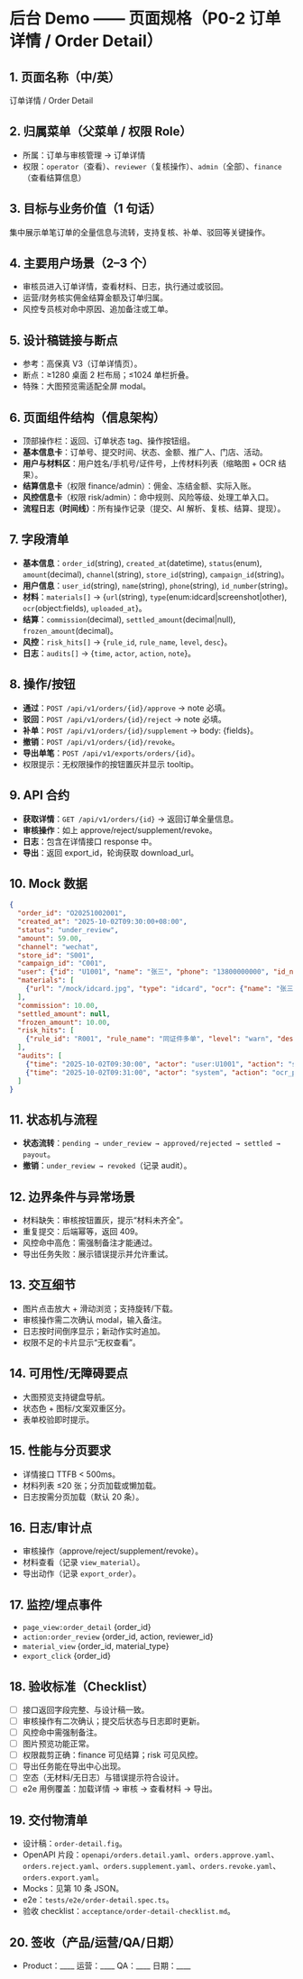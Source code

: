 # 后台 Demo —— 页面规格（P0-2 订单详情 / Order Detail）

## 1. 页面名称（中/英）

订单详情 / Order Detail

## 2. 归属菜单（父菜单 / 权限 Role）

* 所属：订单与审核管理 → 订单详情
* 权限：`operator`（查看）、`reviewer`（复核操作）、`admin`（全部）、`finance`（查看结算信息）

## 3. 目标与业务价值（1 句话）

集中展示单笔订单的全量信息与流转，支持复核、补单、驳回等关键操作。

## 4. 主要用户场景（2–3 个）

* 审核员进入订单详情，查看材料、日志，执行通过或驳回。
* 运营/财务核实佣金结算金额及订单归属。
* 风控专员核对命中原因、追加备注或工单。

## 5. 设计稿链接与断点

* 参考：高保真 V3（订单详情页）。
* 断点：≥1280 桌面 2 栏布局；≤1024 单栏折叠。
* 特殊：大图预览需适配全屏 modal。

## 6. 页面组件结构（信息架构）

* 顶部操作栏：返回、订单状态 tag、操作按钮组。
* **基本信息卡**：订单号、提交时间、状态、金额、推广人、门店、活动。
* **用户与材料区**：用户姓名/手机号/证件号，上传材料列表（缩略图 + OCR 结果）。
* **结算信息卡**（权限 finance/admin）：佣金、冻结金额、实际入账。
* **风控信息卡**（权限 risk/admin）：命中规则、风险等级、处理工单入口。
* **流程日志（时间线）**：所有操作记录（提交、AI 解析、复核、结算、提现）。

## 7. 字段清单

* **基本信息**：`order_id`(string), `created_at`(datetime), `status`(enum), `amount`(decimal), `channel`(string), `store_id`(string), `campaign_id`(string)。
* **用户信息**：`user_id`(string), `name`(string), `phone`(string), `id_number`(string)。
* **材料**：`materials[]` → {`url`(string), `type`(enum:idcard|screenshot|other), `ocr`(object:fields), `uploaded_at`}。
* **结算**：`commission`(decimal), `settled_amount`(decimal|null), `frozen_amount`(decimal)。
* **风控**：`risk_hits[]` → {`rule_id`, `rule_name`, `level`, `desc`}。
* **日志**：`audits[]` → {`time`, `actor`, `action`, `note`}。

## 8. 操作/按钮

* **通过**：`POST /api/v1/orders/{id}/approve` → note 必填。
* **驳回**：`POST /api/v1/orders/{id}/reject` → note 必填。
* **补单**：`POST /api/v1/orders/{id}/supplement` → body: {fields}。
* **撤销**：`POST /api/v1/orders/{id}/revoke`。
* **导出单笔**：`POST /api/v1/exports/orders/{id}`。
* 权限提示：无权限操作的按钮置灰并显示 tooltip。

## 9. API 合约

* **获取详情**：`GET /api/v1/orders/{id}` → 返回订单全量信息。
* **审核操作**：如上 approve/reject/supplement/revoke。
* **日志**：包含在详情接口 response 中。
* **导出**：返回 export_id，轮询获取 download_url。

## 10. Mock 数据

```json
{
  "order_id": "O20251002001",
  "created_at": "2025-10-02T09:30:00+08:00",
  "status": "under_review",
  "amount": 59.00,
  "channel": "wechat",
  "store_id": "S001",
  "campaign_id": "C001",
  "user": {"id": "U1001", "name": "张三", "phone": "13800000000", "id_number": "4401..."},
  "materials": [
    {"url": "/mock/idcard.jpg", "type": "idcard", "ocr": {"name": "张三"}, "uploaded_at": "2025-10-02T09:31:00"}
  ],
  "commission": 10.00,
  "settled_amount": null,
  "frozen_amount": 10.00,
  "risk_hits": [
    {"rule_id": "R001", "rule_name": "同证件多单", "level": "warn", "desc": "同一身份证今日下单≥3 笔"}
  ],
  "audits": [
    {"time": "2025-10-02T09:30:00", "actor": "user:U1001", "action": "submit"},
    {"time": "2025-10-02T09:31:00", "actor": "system", "action": "ocr_parsed"}
  ]
}
```

## 11. 状态机与流程

* **状态流转**：`pending → under_review → approved/rejected → settled → payout`。
* **撤销**：`under_review → revoked`（记录 audit）。

## 12. 边界条件与异常场景

* 材料缺失：审核按钮置灰，提示“材料未齐全”。
* 重复提交：后端幂等，返回 409。
* 风控命中高危：需强制备注才能通过。
* 导出任务失败：展示错误提示并允许重试。

## 13. 交互细节

* 图片点击放大 + 滑动浏览；支持旋转/下载。
* 审核操作需二次确认 modal，输入备注。
* 日志按时间倒序显示；新动作实时追加。
* 权限不足的卡片显示“无权查看”。

## 14. 可用性/无障碍要点

* 大图预览支持键盘导航。
* 状态色 + 图标/文案双重区分。
* 表单校验即时提示。

## 15. 性能与分页要求

* 详情接口 TTFB < 500ms。
* 材料列表 ≤20 张；分页加载或懒加载。
* 日志按需分页加载（默认 20 条）。

## 16. 日志/审计点

* 审核操作（approve/reject/supplement/revoke）。
* 材料查看（记录 `view_material`）。
* 导出动作（记录 `export_order`）。

## 17. 监控/埋点事件

* `page_view:order_detail` {order_id}
* `action:order_review` {order_id, action, reviewer_id}
* `material_view` {order_id, material_type}
* `export_click` {order_id}

## 18. 验收标准（Checklist）

* [ ] 接口返回字段完整、与设计稿一致。
* [ ] 审核操作有二次确认；提交后状态与日志即时更新。
* [ ] 风控命中需强制备注。
* [ ] 图片预览功能正常。
* [ ] 权限裁剪正确：finance 可见结算；risk 可见风控。
* [ ] 导出任务能在导出中心出现。
* [ ] 空态（无材料/无日志）与错误提示符合设计。
* [ ] e2e 用例覆盖：加载详情 → 审核 → 查看材料 → 导出。

## 19. 交付物清单

* 设计稿：`order-detail.fig`。
* OpenAPI 片段：`openapi/orders.detail.yaml`、`orders.approve.yaml`、`orders.reject.yaml`、`orders.supplement.yaml`、`orders.revoke.yaml`、`orders.export.yaml`。
* Mocks：见第 10 条 JSON。
* e2e：`tests/e2e/order-detail.spec.ts`。
* 验收 checklist：`acceptance/order-detail-checklist.md`。

## 20. 签收（产品/运营/QA/日期）

* Product：____  运营：____  QA：____  日期：____
